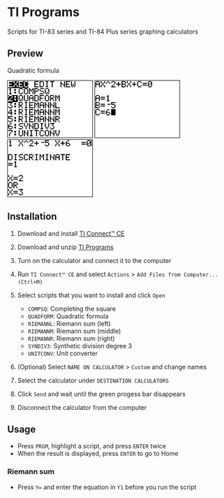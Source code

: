 # TI Programs

Scripts for TI-83 series and TI-84 Plus series graphing calculators

## Preview

Quadratic formula

![Preview (menu)](preview-menu.png) ![Preview (input)](preview-input.png) ![Preview (output)](preview-output.png)

## Installation

1. Download and install [TI Connect™ CE](https://education.ti.com/en/products/computer-software/ti-connect-ce-sw)

2. Download and unzip [TI Programs](https://github.com/yehwankim23/ti-programs/releases/latest/download/ti-programs.zip)

3. Turn on the calculator and connect it to the computer

4. Run `TI Connect™ CE` and select `Actions` > `Add Files from Computer... (Ctrl+M)`

5. Select scripts that you want to install and click `Open`

   - `COMPSQ`: Completing the square
   - `QUADFORM`: Quadratic formula
   - `RIEMANNL`: Riemann sum (left)
   - `RIEMANNM`: Riemann sum (middle)
   - `RIEMANNR`: Riemann sum (right)
   - `SYNDIV3`: Synthetic division degree 3
   - `UNITCONV`: Unit converter

6. (Optional) Select `NAME ON CALCULATOR` > `Custom` and change names

7. Select the calculator under `DESTINATION CALCULATORS`

8. Click `Send` and wait until the green progess bar disappears

9. Disconnect the calculator from the computer

## Usage

- Press `PRGM`, highlight a script, and press `ENTER` twice
- When the result is displayed, press `ENTER` to go to Home

### Riemann sum

- Press `Y=` and enter the equation in `Y1` before you run the script

